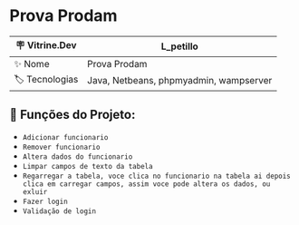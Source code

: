 # Prova Prodam 



| 🪧 Vitrine.Dev |    L_petillo |
| -------------  | --- |
| ✨ Nome        | Prova Prodam 
| 🏷️ Tecnologias | Java, Netbeans, phpmyadmin, wampserver


## 🔨 Funções do Projeto:

- ``Adicionar funcionario``
- ``Remover funcionario``
- ``Altera dados do funcionario``
- ``Limpar campos de texto da tabela  ``
- ``Regarregar a tabela, voce clica no funcionario na tabela ai depois clica em carregar campos, assim voce pode altera os dados, ou exluir ``
- ``Fazer login``
- ``Validação de login ``

